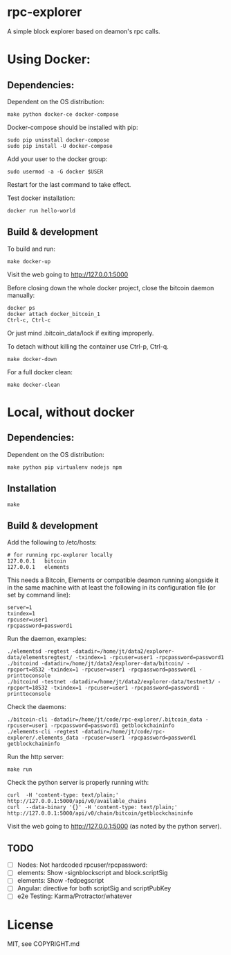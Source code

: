# rpc-explorer

A simple block explorer based on deamon's rpc calls.

# Using Docker:

## Dependencies:

Dependent on the OS distribution:

```
make python docker-ce docker-compose
```

Docker-compose should be installed with pip: 

```
sudo pip uninstall docker-compose
sudo pip install -U docker-compose
```

Add your user to the docker group:

```
sudo usermod -a -G docker $USER
```

Restart for the last command to take effect.

Test docker installation:

```
docker run hello-world
```

## Build & development

To build and run:

```
make docker-up
```

Visit the web going to http://127.0.0.1:5000

Before closing down the whole docker project, close the bitcoin daemon manually:

```
docker ps
docker attach docker_bitcoin_1
Ctrl-c, Ctrl-c
```
Or just mind .bitcoin_data/lock if exiting improperly.

To detach without killing the container use Ctrl-p, Ctrl-q.

```
make docker-down
```

For a full docker clean:

```
make docker-clean
```

# Local, without docker

## Dependencies:

Dependent on the OS distribution:

```
make python pip virtualenv nodejs npm
```

## Installation

```
make
```

## Build & development

Add the following to /etc/hosts:

```
# for running rpc-explorer locally
127.0.0.1	bitcoin
127.0.0.1	elements
```

This needs a Bitcoin, Elements or compatible deamon running alongside
it in the same machine with at least the following in its
configuration file (or set by command line):

```
server=1
txindex=1
rpcuser=user1
rpcpassword=password1
```

Run the daemon, examples:
```
./elementsd -regtest -datadir=/home/jt/data2/explorer-data/elementsregtest/ -txindex=1 -rpcuser=user1 -rpcpassword=password1
./bitcoind -datadir=/home/jt/data2/explorer-data/bitcoin/ -rpcport=8532 -txindex=1 -rpcuser=user1 -rpcpassword=password1 -printtoconsole
./bitcoind -testnet -datadir=/home/jt/data2/explorer-data/testnet3/ -rpcport=18532 -txindex=1 -rpcuser=user1 -rpcpassword=password1 -printtoconsole
```

Check the daemons:

```
./bitcoin-cli -datadir=/home/jt/code/rpc-explorer/.bitcoin_data -rpcuser=user1 -rpcpassword=password1 getblockchaininfo
./elements-cli -regtest -datadir=/home/jt/code/rpc-explorer/.elements_data -rpcuser=user1 -rpcpassword=password1 getblockchaininfo
```

Run the http server:

```
make run
```

Check the python server is properly running with:

```
curl  -H 'content-type: text/plain;' http://127.0.0.1:5000/api/v0/available_chains
curl  --data-binary '{}' -H 'content-type: text/plain;' http://127.0.0.1:5000/api/v0/chain/bitcoin/getblockchaininfo
```

Visit the web going to http://127.0.0.1:5000 (as noted by the python server).


## TODO

- [ ] Nodes: Not hardcoded rpcuser/rpcpassword:
- [ ] elements: Show -signblockscript and block.scriptSig
- [ ] elements: Show -fedpegscript
- [ ] Angular: directive for both scriptSig and scriptPubKey
- [ ] e2e Testing: Karma/Protractor/whatever

# License

MIT, see COPYRIGHT.md
